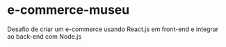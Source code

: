 # e-commerce-museu
Desafio de criar um e-commerce usando React.js em front-end e integrar ao back-end com Node.js
